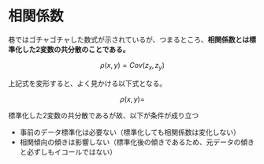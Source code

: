 # 相関係数
巷ではゴチャゴチャした数式が示されているが、つまるところ、**相関係数とは標準化した2変数の共分散のことである。**<br>

$$
\rho(x, y) = Cov(z_x, z_y)
$$

上記式を変形すると、よく見かける以下式となる。<br>

$$
\rho(x, y) = 
$$

標準化した2変数の共分散であるが故、以下が条件が成り立つ<br>
- 事前のデータ標準化は必要ない（標準化しても相関係数は変化しない）
- 相関傾向の傾きは影響しない（標準化後の傾きであるため、元データの傾きと必ずしもイコールではない）
